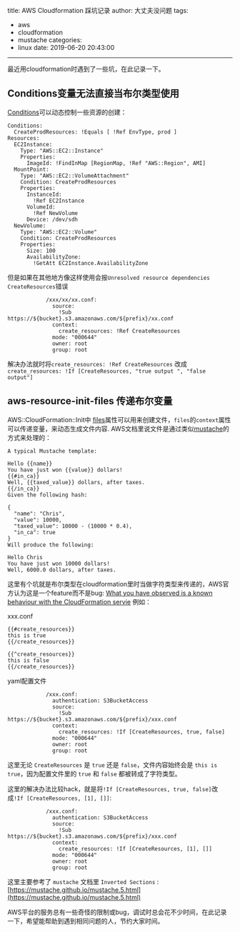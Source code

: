 title: AWS Cloudformation 踩坑记录
author: 大丈夫没问题
tags:
  - aws
  - cloudformation
  - mustache
categories:
  - linux
date: 2019-06-20 20:43:00
---
最近用cloudformation时遇到了一些坑，在此记录一下。

## Conditions变量无法直接当布尔类型使用

[Conditions](https://docs.aws.amazon.com/AWSCloudFormation/latest/UserGuide/conditions-section-structure.html)可以动态控制一些资源的创建：

```
Conditions: 
  CreateProdResources: !Equals [ !Ref EnvType, prod ]
Resources: 
  EC2Instance: 
    Type: "AWS::EC2::Instance"
    Properties: 
      ImageId: !FindInMap [RegionMap, !Ref "AWS::Region", AMI]
  MountPoint: 
    Type: "AWS::EC2::VolumeAttachment"
    Condition: CreateProdResources
    Properties: 
      InstanceId: 
        !Ref EC2Instance
      VolumeId: 
        !Ref NewVolume
      Device: /dev/sdh
  NewVolume: 
    Type: "AWS::EC2::Volume"
    Condition: CreateProdResources
    Properties: 
      Size: 100
      AvailabilityZone: 
        !GetAtt EC2Instance.AvailabilityZone
```

但是如果在其他地方像这样使用会报`Unresolved resource dependencies CreateResources`错误

```
            /xxx/xx/xx.conf:
              source:
                !Sub https://${bucket}.s3.amazonaws.com/${prefix}/xx.conf
              context:
                create_resources: !Ref CreateResources
              mode: "000644"
              owner: root
              group: root
```
解决办法就时将`create_resources: !Ref CreateResources` 改成 `create_resources: !If [CreateResources, "true output ", "false output"]`

## aws-resource-init-files 传递布尔变量

AWS::CloudFormation::Init中 [files](https://docs.aws.amazon.com/AWSCloudFormation/latest/UserGuide/aws-resource-init.html#aws-resource-init-files)属性可以用来创建文件，`files`的`context`属性可以传递变量，来动态生成文件内容.
AWS文档里说文件是通过类似[mustache](http://mustache.github.io/mustache.5.html)的方式来处理的：

```
A typical Mustache template:

Hello {{name}}
You have just won {{value}} dollars!
{{#in_ca}}
Well, {{taxed_value}} dollars, after taxes.
{{/in_ca}}
Given the following hash:

{
  "name": "Chris",
  "value": 10000,
  "taxed_value": 10000 - (10000 * 0.4),
  "in_ca": true
}
Will produce the following:

Hello Chris
You have just won 10000 dollars!
Well, 6000.0 dollars, after taxes.
```

这里有个坑就是布尔类型在cloudformation里时当做字符类型来传递的，AWS官方认为这是一个feature而不是bug: [What you have observed is a known behaviour with the CloudFormation servie](https://forums.aws.amazon.com/thread.jspa?messageID=898706&#898706)
例如：

xxx.conf

```
{{#create_resources}}
this is true
{{/create_resources}}

{{^create_resources}}
this is false
{{/create_resources}}
```

yaml配置文件

```
            /xxx.conf:
              authentication: S3BucketAccess
              source:
                !Sub https://${bucket}.s3.amazonaws.com/${prefix}/xxx.conf
              context:
                create_resources: !If [CreateResources, true, false]
              mode: "000644"
              owner: root
              group: root
```

这里无论 `CreateResources` 是 `true` 还是 `false`，文件内容始终会是 `this is true`，因为配置文件里的 `true` 和 `false` 都被转成了字符类型。

这里的解决办法比较hack，就是将`!If [CreateResources, true, false]`改成`!If [CreateResources, [1], []]`:

```
            /xxx.conf:
              authentication: S3BucketAccess
              source:
                !Sub https://${bucket}.s3.amazonaws.com/${prefix}/xxx.conf
              context:
                create_resources: !If [CreateResources, [1], []]
              mode: "000644"
              owner: root
              group: root
```

这里主要参考了 `mustache` 文档里 `Inverted Sections` : [https://mustache.github.io/mustache.5.html](https://mustache.github.io/mustache.5.html)


AWS平台的服务总有一些奇怪的限制或bug，调试时总会花不少时间，在此记录一下，希望能帮助到遇到相同问题的人，节约大家时间。